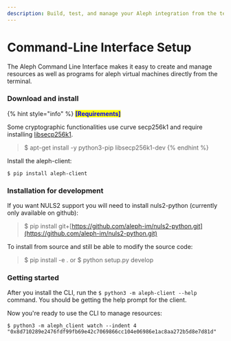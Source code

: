 ```yaml
---
description: Build, test, and manage your Aleph integration from the terminal.
---
```


# Command-Line Interface Setup

The Aleph Command Line Interface makes it easy to create and manage resources as well as programs for aleph virtual machines directly from the terminal.&#x20;

### Download and install

{% hint style="info" %}
<mark style="color:blue;">**\[Requirements]**</mark>&#x20;

Some cryptographic functionalities use curve secp256k1 and require installing [libsecp256k1](https://github.com/bitcoin-core/secp256k1).

> $ apt-get install -y python3-pip libsecp256k1-dev
{% endhint %}

Install the aleph-client:

```
$ pip install aleph-client
```



### Installation for development

If you want NULS2 support you will need to install nuls2-python (currently only available on github):

> $ pip install git+[https://github.com/aleph-im/nuls2-python.git](https://github.com/aleph-im/nuls2-python.git)

To install from source and still be able to modify the source code:

> $ pip install -e . or $ python setup.py develop



### Getting started

After you install the CLI, run the `$ python3 -m aleph-client --help` command. You should be getting the help prompt for the client.

Now you're ready to use the CLI to manage resources:

```
$ python3 -m aleph_client watch --indent 4 "0x8d710289e2476fdf99fb69e42c7069866cc104e06986e1ac8aa272b5d8e7d81d"
```
